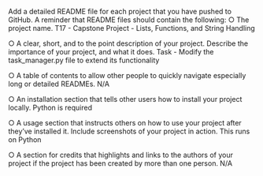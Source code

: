 Add a detailed README file for each project that you have pushed to
GitHub. A reminder that README files should contain the following:
○ The project name.
T17 - Capstone Project - Lists, Functions, and String Handling


○ A clear, short, and to the point description of your project. Describe
the importance of your project, and what it does.
Task - Modify the task_manager.py file to extend its functionality

○ A table of contents to allow other people to quickly navigate
especially long or detailed READMEs.
N/A 

○ An installation section that tells other users how to install your project
locally.
Python is required

○ A usage section that instructs others on how to use your project after
they’ve installed it. Include screenshots of your project in action.
This runs on Python


○ A section for credits that highlights and links to the authors of your
project if the project has been created by more than one person.
N/A
